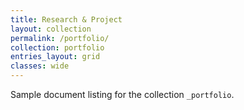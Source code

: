 ```yaml
---
title: Research & Project
layout: collection
permalink: /portfolio/
collection: portfolio
entries_layout: grid
classes: wide
---
```


Sample document listing for the collection `_portfolio`.
